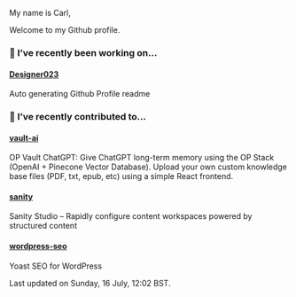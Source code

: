 My name is Carl,

Welcome to my Github profile.

### 🔭 I’ve recently been working on...

#### [Designer023](https://github.com/Designer023/Designer023) 
Auto generating Github Profile readme


### 🖖 I’ve recently contributed to...

#### [vault-ai](https://github.com/pashpashpash/vault-ai) 
OP Vault ChatGPT: Give ChatGPT long-term memory using the OP Stack (OpenAI + Pinecone Vector Database). Upload your own custom knowledge base files (PDF, txt, epub, etc) using a simple React frontend.

#### [sanity](https://github.com/sanity-io/sanity) 
Sanity Studio – Rapidly configure content workspaces powered by structured content

#### [wordpress-seo](https://github.com/Yoast/wordpress-seo) 
Yoast SEO for WordPress


Last updated on Sunday, 16 July, 12:02 BST.